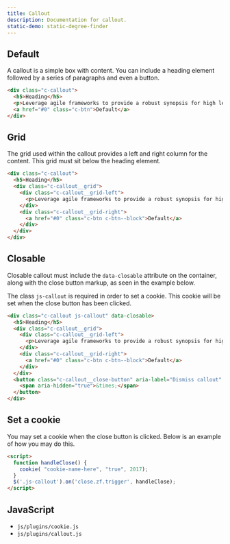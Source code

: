 ```yaml
---
title: Callout
description: Documentation for callout.
static-demo: static-degree-finder
---
```


## Default

A callout is a simple box with content. You can include a heading element followed by a series of paragraphs and even a button.

```html
<div class="c-callout">
  <h5>Heading</h5>
  <p>Leverage agile frameworks to provide a robust synopsis for high level overviews.</p>
  <a href="#0" class="c-btn">Default</a>
</div>
```

## Grid

The grid used within the callout provides a left and right column for the content. This grid must sit below the heading element.

```html
<div class="c-callout">
  <h5>Heading</h5>
  <div class="c-callout__grid">
    <div class="c-callout__grid-left">
      <p>Leverage agile frameworks to provide a robust synopsis for high level overviews.</p>
    </div>
    <div class="c-callout__grid-right">
      <a href="#0" class="c-btn c-btn--block">Default</a>
    </div>
  </div>
</div>
```

## Closable

Closable callout must include the `data-closable` attribute on the container, along with the close button markup, as seen in the example below.

The class `js-callout` is required in order to set a cookie. This cookie will be set when the close button has been clicked.

```html
<div class="c-callout js-callout" data-closable>
  <h5>Heading</h5>
  <div class="c-callout__grid">
    <div class="c-callout__grid-left">
      <p>Leverage agile frameworks to provide a robust synopsis for high level overviews.</p>
    </div>
    <div class="c-callout__grid-right">
      <a href="#0" class="c-btn c-btn--block">Default</a>
    </div>
  </div>
  <button class="c-callout__close-button" aria-label="Dismiss callout" type="button" data-close>
    <span aria-hidden="true">&times;</span>
  </button>
</div>
```

## Set a cookie

You may set a cookie when the close button is clicked. Below is an example of how you may do this.

```html
<script>
  function handleClose() {
    cookie( "cookie-name-here", "true", 2017);
  }
  $('.js-callout').on('close.zf.trigger', handleClose);
</script>
```

## JavaScript

- `js/plugins/cookie.js`
- `js/plugins/callout.js`
